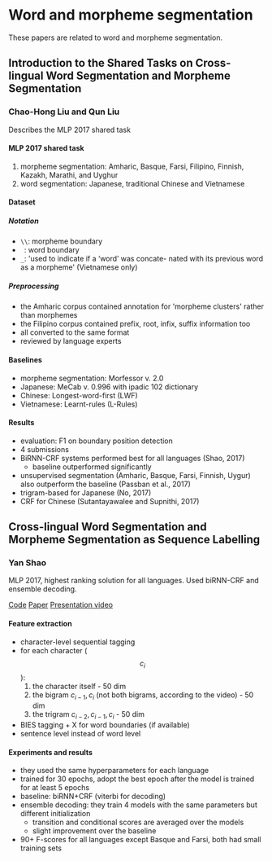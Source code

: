 # Word and morpheme segmentation

These papers are related to word and morpheme segmentation.

## Introduction to the Shared Tasks on Cross-lingual Word Segmentation and Morpheme Segmentation

### Chao-Hong Liu and Qun Liu

Describes the  MLP 2017 shared task

#### MLP 2017 shared task

1. morpheme segmentation: Amharic, Basque, Farsi, Filipino, Finnish, Kazakh, Marathi, and Uyghur
2. word segmentation: Japanese, traditional Chinese and Vietnamese

#### Dataset

##### Notation

- `\\`: morpheme boundary
- ` `: word boundary
- `_`: 'used to indicate if a ‘word’ was concate- nated with its previous word as a morpheme' (Vietnamese only)

##### Preprocessing

- the Amharic corpus contained annotation for 'morpheme clusters' rather than morphemes
- the Filipino corpus contained prefix, root, infix, suffix information too
- all converted to the same format
- reviewed by language experts

#### Baselines

- morpheme segmentation: Morfessor v. 2.0
- Japanese: MeCab v. 0.996 with ipadic 102 dictionary
- Chinese: Longest-word-first (LWF)
- Vietnamese: Learnt-rules (L-Rules)

#### Results

- evaluation: F1 on boundary position detection
- 4 submissions
- BiRNN-CRF systems performed best for all languages (Shao, 2017)
  - baseline outperformed significantly
- unsupervised segmentation (Amharic, Basque, Farsi, Finnish, Uygur) also outperform the baseline (Passban et al., 2017)
- trigram-based for Japanese (No, 2017)
- CRF for Chinese (Sutantayawalee and Supnithi, 2017)


## Cross-lingual Word Segmentation and Morpheme Segmentation as Sequence Labelling

### Yan Shao

MLP 2017, highest ranking solution for all languages.
Used biRNN-CRF and ensemble decoding.

[Code](https://github.com/yanshao9798/segmenter)
[Paper](https://arxiv.org/pdf/1709.03756)
[Presentation video](https://www.youtube.com/watch?v=XQC_kxkk4rM)

#### Feature extraction

- character-level sequential tagging
- for each character ($$c_i$$):
  1. the character itself - 50 dim
  2. the bigram $c_{i-1},c_i$ (not both bigrams, according to the video) - 50 dim
  3. the trigram $c_{i-2},c_{i-1},c_i$  - 50 dim
- BIES tagging + X for word boundaries (if available)
- sentence level instead of word level

#### Experiments and results

- they used the same hyperparameters for each language
- trained for 30 epochs, adopt the best epoch after the model is trained for at least 5 epochs
- baseline: biRNN+CRF (viterbi for decoding)
- ensemble decoding: they train 4 models with the same parameters but different initialization
  - transition and conditional scores are averaged over the models
  - slight improvement over the baseline
- 90+ F-scores for all languages except Basque and Farsi, both had small training sets
